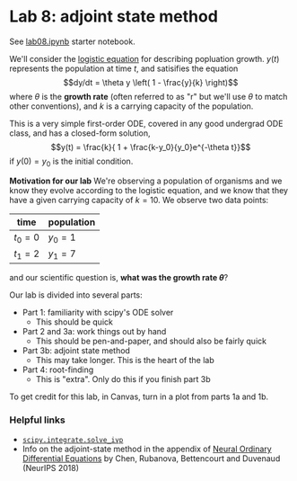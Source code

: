 # Lab 8: adjoint state method

See [lab08.ipynb](lab08.ipynb) starter notebook.

We'll consider the [logistic equation](https://en.wikipedia.org/wiki/Logistic_function#In_ecology:_modeling_population_growth) for describing popluation growth. 
$y(t)$ represents the population at time $t$, and satisifies the equation
$$dy/dt = \theta y \left( 1 - \frac{y}{k} \right)$$
where $\theta$ is the **growth rate** (often referred to as "r" but we'll use $\theta$ to match other conventions), and $k$ is a carrying capacity of the population.

This is a very simple first-order ODE, covered in any good undergrad ODE class, and has a closed-form solution,
$$y(t) = \frac{k}{ 1 + \frac{k-y_0}{y_0}e^{-\theta t}}$$
if $y(0) = y_0$ is the initial condition.

**Motivation for our lab**
We're observing a population of organisms and we know they evolve according to the logistic equation, and we know that they have a given carrying capacity of $k=10$.  We observe two data points:

| time | population |
| -- | -- |
| $t_0=0$ | $y_0=1$ |
| $t_1=2$ | $y_1 = 7$ |

and our scientific question is, **what was the growth rate $\theta$**?

Our lab is divided into several parts:
- Part 1: familiarity with scipy's ODE solver
  - This should be quick
- Part 2 and 3a: work things out by hand
  - This should be pen-and-paper, and should also be fairly quick
- Part 3b: adjoint state method
  - This may take longer. This is the heart of the lab
- Part 4: root-finding
  - This is "extra". Only do this if you finish part 3b


To get credit for this lab, in Canvas, turn in a plot from parts 1a and 1b.


### Helpful links
- [`scipy.integrate.solve_ivp`](https://docs.scipy.org/doc/scipy/reference/generated/scipy.integrate.solve_ivp.html)
- Info on the adjoint-state method in the appendix of [Neural Ordinary Differential Equations](https://arxiv.org/abs/1806.07366) by Chen, Rubanova, Bettencourt and Duvenaud (NeurIPS 2018)
